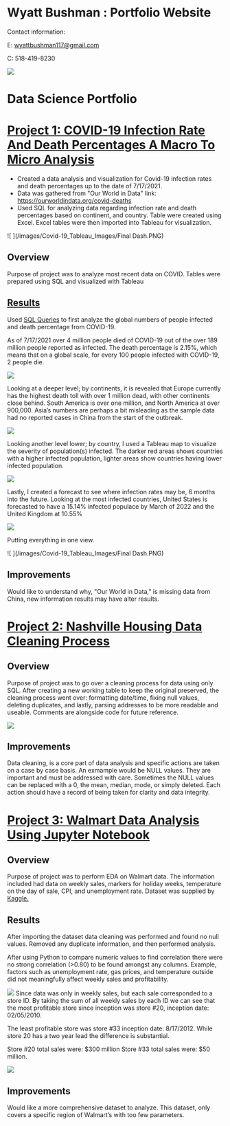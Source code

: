 # Wyatt Bushman : Portfolio Website
Contact information:

E: wyattbushman117@gmail.com

C: 518-419-8230

![ ](images/SmallerProfile.png)

# Data Science Portfolio

# [Project 1: COVID-19 Infection Rate And Death Percentages A Macro To Micro Analysis](https://github.com/WyattAlexander-001/Covid_Analysis__Visual_Portfolio_Project_SQL)
* Created a data analysis and visualization for Covid-19 infection rates and death percentages up to the date of 7/17/2021.
* Data was gathered from "Our World in Data" link: https://ourworldindata.org/covid-deaths
* Used SQL for analyzing data regarding infection rate and death percentages based on continent, and country. Table were created using Excel. Excel tables were then imported into Tableau for visualization.


![ ](/images/Covid-19_Tableau_Images/Final Dash.PNG)

## Overview 

Purpose of project was to analyze most recent data on COVID. Tables were prepared using SQL and visualized with Tableau

## [Results](https://public.tableau.com/app/profile/wyatt1368/viz/COVIDDeathAnalysisGlobalNumbersDashboard/Dashboard1)

Used [SQL Queries](https://github.com/WyattAlexander-001/Covid_Analysis__Visual_Portfolio_Project_SQL/blob/main/COVID_19_Portfolio_Project_7-17-2021/Covid-SQL.sql) to first analyze the global numbers of people infected and death percentage from COVID-19. 

As of 7/17/2021 over 4 million people died of COVID-19 out of the over 189 million people reported as infected. The death percentage is 2.15%, which means that on a global scale, for every 100 people infected with COVID-19, 2 people die.

![ ](images/Covid-19_Tableau_Images/Covid_Global_Numbers.PNG)

Looking at a deeper level; by continents, it is revealed that Europe currently has the highest death toll with over 1 million dead, with other continents close behind. South America is over one million, and North America at over 900,000. Asia’s numbers are perhaps a bit misleading as the sample data had no reported cases in China from the start of the outbreak.

![ ](/images/Covid-19_Tableau_Images/Total_Deaths_Per_Continent.PNG)

Looking another level lower; by country, I used a Tableau map to visualize the severity of population(s) infected. The darker red areas shows countries with a higher infected population, lighter areas show countries having lower infected population.

![ ](/images/Covid-19_Tableau_Images/World_View.PNG)

Lastly, I created a forecast to see where infection rates may be, 6 months into the future. Looking at the most infected countries, United States is forecasted to have a 15.14% infected populace by March of 2022 and the United Kingdom at 10.55%

![ ](/images/Covid-19_Tableau_Images/Line_Chart.PNG)

Putting everything in one view.

![ ](/images/Covid-19_Tableau_Images/Final Dash.PNG)

## Improvements

Would like to understand why, "Our World in Data," is missing data from China, new information results may have alter results.

# [Project 2: Nashville Housing Data Cleaning Process](https://github.com/WyattAlexander-001/Nashville_Housing_Data_SQL_Cleaning)

## Overview

Purpose of project was to go over a cleaning process for data using only SQL. After creating a new working table to keep the original preserved, the cleaning process went over: formatting date/time, fixing null values, deleting duplicates, and lastly, parsing addresses to be more readable and useable. Comments are alongside code for future reference.

![ ](/images/SQL_Cleaning.PNG)

## Improvements

Data cleaning, is a core part of data analysis and specific actions are taken on a case by case basis. An exmample would be NULL values. They are important and must be addressed with care. Sometimes the NULL values can be replaced with a 0, the mean, median, mode, or simply deleted. Each action should have a record of being taken for clarity and data integrity.

# [Project 3: Walmart Data Analysis Using Jupyter Notebook](https://github.com/WyattAlexander-001/Walmart_Data_Analysis_Kaggle)

## Overview

Purpose of project was to perform EDA on Walmart data. The information included had data on weekly sales, markers for holiday weeks, temperature on the day of sale, CPI, and unemployment rate. Dataset was supplied by [Kaggle.](https://www.kaggle.com/rutuspatel/retail-analysis-with-walmart-sales-data)

## Results

After importing the dataset data cleaning was performed and found no null values. Removed any duplicate information, and then performed analysis.

After using Python to compare numeric values to find correlation there were no strong correlation (>0.80) to be found amongst any columns. Example, factors such as unemployment rate, gas prices, and temperature outside did not meaningfully affect weekly sales and profitability.

![ ](/images/Walmart_Visuals/Walmart_Correlation.PNG)
Since data was only in weekly sales, but each sale corresponded to a store ID. By taking the sum of all weekly sales by each ID we can see that the most profitable store since inception was store #20, inception date: 02/05/2010. 

The least profitable store was store #33 inception date: 8/17/2012. While store 20 has a two year lead the difference is substantial. 

Store #20 total sales were: $300 million 
Store #33 total sales were: $50 million.


![ ](/images/Walmart_Visuals/Best_performing_store.PNG)

## Improvements

Would like a more comprehensive dataset to analyze. This dataset, only covers a specific region of Walmart’s with too few parameters.
